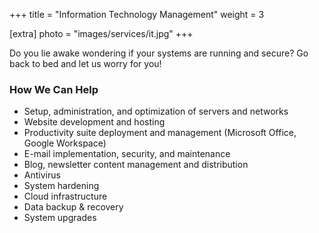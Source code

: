 +++
title = "Information Technology Management"
weight = 3

[extra]
photo = "images/services/it.jpg"
+++

Do you lie awake wondering if your systems are running and secure? Go back to bed and let us worry for you! 

<!-- more -->
### How We Can Help

- Setup, administration, and optimization of servers and networks
- Website development and hosting
- Productivity suite deployment and management (Microsoft Office, Google Workspace)
- E-mail implementation, security, and maintenance
- Blog, newsletter content management and distribution
- Antivirus
- System hardening
- Cloud infrastructure
- Data backup & recovery
- System upgrades
